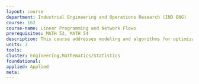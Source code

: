 ```yaml
---
layout: course 
department: Industrial Engineering and Operations Research (IND ENG)
course: 162
course-name: Linear Programming and Network Flows
prerequisites: MATH 53, MATH 54
description: This course addresses modeling and algorithms for optimization of linear constrained optimization problems. The simplex method; theorems of duality; complementary slackness. Applications in production planning and resource allocation. Graph and network problems as linear programs with integer solutions. Algorithms for selected network flow problems. Transportation and logistics problems. Dynamic programming and its role in applications to shortest paths, project management and equipment replacement.
units: 3
tools: 
cluster: Engineering,Mathematics/Statistics
foundational: 
applied: Applied
meta: 
---
```

